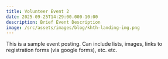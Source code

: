 ```yaml
---
title: Volunteer Event 2
date: 2025-09-25T14:29:00.000-10:00
description: Brief Event Description
image: /src/assets/images/blog/khth-landing-img.png
---
```

This is a sample event posting. Can include lists, images, links to registration forms (via google forms), etc. etc.
